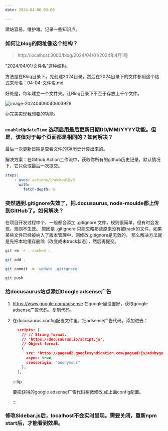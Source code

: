 ```yaml
---
date: 2024-04-06 03:00

---
```


建站容易，维护难。记录一些知识点。

### 如何让blog的网址像这个结构？

> http://localhost:3000/blog/2024/04/01/2024年4月1号

"2024/04/01/文件名"这种结构。

方法是在Blog目录下，先创建2024目录，然后在2024目录下的文件都用这个格式来命名：04-04-文件名.md

好处是，每年建立一个文件夹。让Blog目录下不至于存放上千个文件。

![image-20240406040603928](https://docu-1319658309.cos.ap-guangzhou.myqcloud.com/image-20240406040603928.png)

:+1:完美实现我想要的功能。

### `enableUpdateTime` 选项启用最后更新日期DD/MM/YYYY功能。但是，该值对于每个页面都是相同的？如何解决？

最后一次更新日期是查看文件的Git历史计算出来的。

解决方案：在Github Action工作流中，获取你所有的github历史记录。默认情况下，它只获取最后一次提交。

```yaml
steps:
    - uses: actions/checkout@v3
      with:
        fetch-depth: 0
```

### 突然遇到.gitignore失效了，把.docusaurus, node-moulde都上传到GitHub了。如何解决？

在项目开发过程中个，一般都会添加 .gitignore 文件，规则很简单，但有时会发现，规则不生效。
原因是 .gitignore 只能忽略那些原来没有被track的文件，如果某些文件已经被纳入了版本管理中，则修改.gitignore是无效的。
那么解决方法就是先把本地缓存删除（改变成未track状态），然后再提交。

```bash
git rm -r --cached .

git add .

git commit -m 'update .gitignore'

git push
```



### 给docusaurus站点添加Google adsense广告

1. https://www.google.com/adsense  在google里设置好，获取google adsense广告代码。复制代码。

2. 在docusaurus.config配置文件里，把adsense广告代码，添加进去：
   ``` json
     scripts: [
       // // String format.
       // 'https://docusaurus.io/script.js',
       // Object format.
       {
         src: 'https://pagead2.googlesyndication.com/pagead/js/adsbygoogle.js?client=ca-pub-41162283436784234310',
         async: true,
         crossorigin: "anonymous"
       },
     ],
   ```

   :::tip

   要把获得的google adsense广告代码稍微修改.如上面config配置。

   :::

### 修改Sidebar.js后，localhost不会实时呈现。需要关闭，重新npm start后，才能看到效果。





